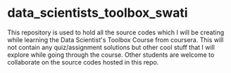 # data_scientists_toolbox_swati
This repository is used to hold all the source codes which I will be creating while learning the Data Scientist's Toolbox Course from coursera. This will not contain any quiz/assignment solutions but other cool stuff that I will explore while going through the course. Other students are welcome to collaborate on the source codes hosted in this repo.
